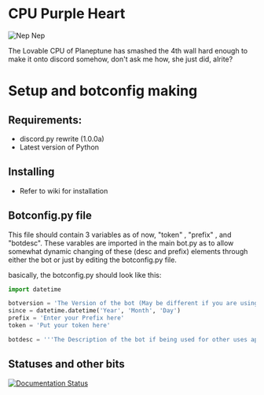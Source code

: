 # CPU Purple Heart

![Nep Nep](https://caboosh.s-ul.eu/sharex/o55i53zR.png)

The Lovable CPU of Planeptune has smashed the 4th wall hard enough to make it onto discord somehow, don't ask me how, she just did, alrite?

# Setup and botconfig making
## Requirements:
- discord.py rewrite (1.0.0a)
- Latest version of Python

## Installing
- Refer to wiki for installation

## Botconfig.py file
This file should contain 3 variables as of now, "token" , "prefix" , and "botdesc".
These varables are imported in the main bot.py as to allow somewhat dynamic changing of these (desc and prefix) elements through either the bot or just by editing the botconfig.py file. 

basically, the botconfig.py should look like this:
```python
import datetime

botversion = 'The Version of the bot (May be different if you are using a personal fork)'
since = datetime.datetime('Year', 'Month', 'Day')
prefix = 'Enter your Prefix here'
token = 'Put your token here'

botdesc = '''The Description of the bot if being used for other uses apart from being Nep'''
``` 

## Statuses and other bits

[![Documentation Status](http://readthedocs.org/projects/cpu-purple-heart/badge/?version=latest)](http://cpuneptune.cameronmiller.me/?badge=latest)
